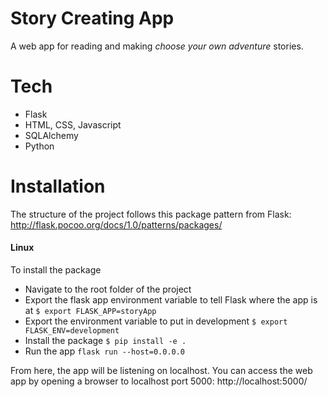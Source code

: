 # Story Creating App
A web app for reading and making *choose your own adventure* stories.

# Tech
- Flask
- HTML, CSS, Javascript
- SQLAlchemy
- Python

# Installation
The structure of the project follows this package pattern from Flask:
http://flask.pocoo.org/docs/1.0/patterns/packages/

#### Linux
To install the package
- Navigate to the root folder of the project
- Export the flask app environment variable to tell Flask where the app is at
	`$ export FLASK_APP=storyApp`
- Export the environment variable to put in development
	`$ export FLASK_ENV=development`
- Install the package
	`$ pip install -e .`
- Run the app
	`flask run --host=0.0.0.0`

From here, the app will be listening on localhost. You can access the web app by opening a browser to localhost port 5000: http://localhost:5000/
